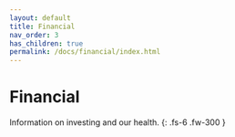 ```yaml
---
layout: default
title: Financial
nav_order: 3
has_children: true
permalink: /docs/financial/index.html
---
```


# Financial

Information on investing and our health.
{: .fs-6 .fw-300 }
